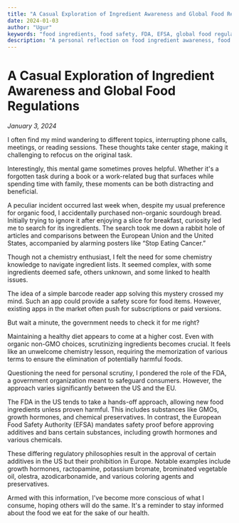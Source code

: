```yaml
---
title: "A Casual Exploration of Ingredient Awareness and Global Food Regulations"
date: 2024-01-03
author: "Ugur"
keywords: "food ingredients, food safety, FDA, EFSA, global food regulations, organic food, food additives"
description: "A personal reflection on food ingredient awareness, food regulations, and the differences between the FDA and EFSA standards."
---
```

# A Casual Exploration of Ingredient Awareness and Global Food Regulations
*January 3, 2024*

I often find my mind wandering to different topics, interrupting phone calls, meetings, or reading sessions. These thoughts take center stage, making it challenging to refocus on the original task.

Interestingly, this mental game sometimes proves helpful. Whether it's a forgotten task during a book or a work-related bug that surfaces while spending time with family, these moments can be both distracting and beneficial.

A peculiar incident occurred last week when, despite my usual preference for organic food, I accidentally purchased non-organic sourdough bread. Initially trying to ignore it after enjoying a slice for breakfast, curiosity led me to search for its ingredients. The search took me down a rabbit hole of articles and comparisons between the European Union and the United States, accompanied by alarming posters like “Stop Eating Cancer.”

Though not a chemistry enthusiast, I felt the need for some chemistry knowledge to navigate ingredient lists. It seemed complex, with some ingredients deemed safe, others unknown, and some linked to health issues.

The idea of a simple barcode reader app solving this mystery crossed my mind. Such an app could provide a safety score for food items. However, existing apps in the market often push for subscriptions or paid versions.

But wait a minute, the government needs to check it for me right?

Maintaining a healthy diet appears to come at a higher cost. Even with organic non-GMO choices, scrutinizing ingredients becomes crucial. It feels like an unwelcome chemistry lesson, requiring the memorization of various terms to ensure the elimination of potentially harmful foods.

Questioning the need for personal scrutiny, I pondered the role of the FDA, a government organization meant to safeguard consumers. However, the approach varies significantly between the US and the EU.

The FDA in the US tends to take a hands-off approach, allowing new food ingredients unless proven harmful. This includes substances like GMOs, growth hormones, and chemical preservatives. In contrast, the European Food Safety Authority (EFSA) mandates safety proof before approving additives and bans certain substances, including growth hormones and various chemicals.

These differing regulatory philosophies result in the approval of certain additives in the US but their prohibition in Europe. Notable examples include growth hormones, ractopamine, potassium bromate, brominated vegetable oil, olestra, azodicarbonamide, and various coloring agents and preservatives.

Armed with this information, I've become more conscious of what I consume, hoping others will do the same. It's a reminder to stay informed about the food we eat for the sake of our health.
